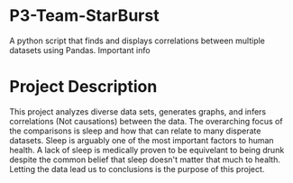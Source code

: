 # P3-Team-StarBurst
A python script that finds and displays correlations between multiple datasets using Pandas. Important info

# Project Description

This project analyzes diverse data sets, generates graphs, and infers correlations (Not causations) between the data. The overarching focus of the comparisons is sleep and how that can relate to many disperate datasets. Sleep is arguably one of the most important factors to human health. A lack of sleep is medically proven to be equivelant to being drunk despite the common belief that sleep doesn't matter that much to health. Letting the data lead us to conclusions is the purpose of this project.

